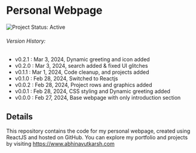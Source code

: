 # Personal Webpage
![Project Status: Active](https://img.shields.io/badge/Project_Status-Active-brightgreen.svg)


###### Version History:
- v0.2.1 : Mar 3, 2024, Dynamic greeting and icon added
- v0.2.0 : Mar 3, 2024, search added & fixed UI glitches
- v0.1.1 : Mar 1, 2024, Code cleanup, and projects added
- v0.1.0 :  Feb 28, 2024, Switched to Reactjs
- v0.0.2 : Feb 28, 2024, Project rows and graphics added
- v0.0.1 : Feb 28, 2024, CSS styling and Dynamic greeting added
- v0.0.0 : Feb 27, 2024, Base webpage with only introduction section
## Details
This repository contains the code for my personal webpage, created using ReactJS and hosted on GitHub. You can explore my portfolio and projects by visiting https://www.abhinavutkarsh.com

